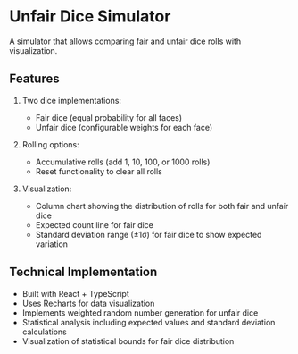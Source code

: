 # Unfair Dice Simulator

A simulator that allows comparing fair and unfair dice rolls with visualization.

## Features

1. Two dice implementations:

   - Fair dice (equal probability for all faces)
   - Unfair dice (configurable weights for each face)

2. Rolling options:

   - Accumulative rolls (add 1, 10, 100, or 1000 rolls)
   - Reset functionality to clear all rolls

3. Visualization:
   - Column chart showing the distribution of rolls for both fair and unfair dice
   - Expected count line for fair dice
   - Standard deviation range (±1σ) for fair dice to show expected variation

## Technical Implementation

- Built with React + TypeScript
- Uses Recharts for data visualization
- Implements weighted random number generation for unfair dice
- Statistical analysis including expected values and standard deviation calculations
- Visualization of statistical bounds for fair dice distribution
